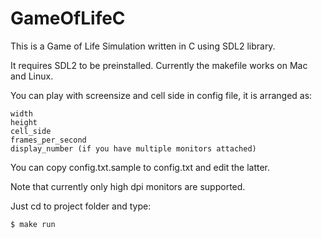 # GameOfLifeC

This is a Game of Life Simulation written in C using SDL2 library.

It requires SDL2 to be preinstalled. Currently the makefile works on Mac and
Linux.

You can play with screensize and cell side in config file, it is arranged as:
```
width
height
cell_side
frames_per_second
display_number (if you have multiple monitors attached)
```
You can copy config.txt.sample to config.txt and edit the latter.

Note that currently only high dpi monitors are supported.

Just cd to project folder and type:
```bash
$ make run
```
